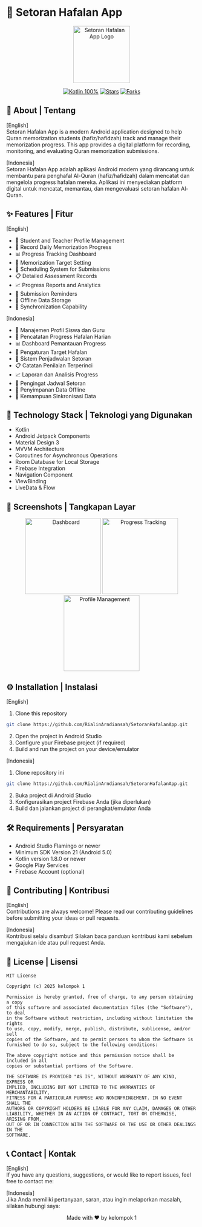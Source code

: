 # 📱 Setoran Hafalan App

<p align="center">
  <img src="app/src/main/res/mipmap-xxxhdpi/ic_launcher.png" alt="Setoran Hafalan App Logo" width="150"/>
</p>

<p align="center">
  <a href="https://kotlin.link"><img src="https://img.shields.io/badge/Kotlin-100%25-purple.svg?style=flat" alt="Kotlin 100%"></a>
  <a href="https://github.com/RialinArndiansah/SetoranHafalanApp/stargazers"><img src="https://img.shields.io/github/stars/RialinArndiansah/SetoranHafalanApp.svg?style=flat" alt="Stars"></a>
  <a href="https://github.com/RialinArndiansah/SetoranHafalanApp/network"><img src="https://img.shields.io/github/forks/RialinArndiansah/SetoranHafalanApp.svg?style=flat" alt="Forks"></a>
</p>

## 🌟 About | Tentang
[English]  
Setoran Hafalan App is a modern Android application designed to help Quran memorization students (hafiz/hafidzah) track and manage their memorization progress. This app provides a digital platform for recording, monitoring, and evaluating Quran memorization submissions.

[Indonesia]  
Setoran Hafalan App adalah aplikasi Android modern yang dirancang untuk membantu para penghafal Al-Quran (hafiz/hafidzah) dalam mencatat dan mengelola progress hafalan mereka. Aplikasi ini menyediakan platform digital untuk mencatat, memantau, dan mengevaluasi setoran hafalan Al-Quran.

## ✨ Features | Fitur

[English]
- 👤 Student and Teacher Profile Management
- 📝 Record Daily Memorization Progress
- 📊 Progress Tracking Dashboard
- 🎯 Memorization Target Setting
- 📅 Scheduling System for Submissions
- 📋 Detailed Assessment Records
- 📈 Progress Reports and Analytics
- 🔔 Submission Reminders
- 💾 Offline Data Storage
- 🔄 Synchronization Capability

[Indonesia]
- 👤 Manajemen Profil Siswa dan Guru
- 📝 Pencatatan Progress Hafalan Harian
- 📊 Dashboard Pemantauan Progress
- 🎯 Pengaturan Target Hafalan
- 📅 Sistem Penjadwalan Setoran
- 📋 Catatan Penilaian Terperinci
- 📈 Laporan dan Analisis Progress
- 🔔 Pengingat Jadwal Setoran
- 💾 Penyimpanan Data Offline
- 🔄 Kemampuan Sinkronisasi Data

## 🚀 Technology Stack | Teknologi yang Digunakan

- Kotlin
- Android Jetpack Components
- Material Design 3
- MVVM Architecture
- Coroutines for Asynchronous Operations
- Room Database for Local Storage
- Firebase Integration
- Navigation Component
- ViewBinding
- LiveData & Flow

## 📱 Screenshots | Tangkapan Layar

<p align="center">
  <!-- Add your app screenshots here -->
  <img src="screenshots/screenshot1.png" width="200" alt="Dashboard"/>
  <img src="screenshots/screenshot2.png" width="200" alt="Progress Tracking"/>
  <img src="screenshots/screenshot3.png" width="200" alt="Profile Management"/>
</p>

## ⚙️ Installation | Instalasi

[English]
1. Clone this repository
```bash
git clone https://github.com/RialinArndiansah/SetoranHafalanApp.git
```
2. Open the project in Android Studio
3. Configure your Firebase project (if required)
4. Build and run the project on your device/emulator

[Indonesia]
1. Clone repository ini
```bash
git clone https://github.com/RialinArndiansah/SetoranHafalanApp.git
```
2. Buka project di Android Studio
3. Konfigurasikan project Firebase Anda (jika diperlukan)
4. Build dan jalankan project di perangkat/emulator Anda

## 🛠️ Requirements | Persyaratan

- Android Studio Flamingo or newer
- Minimum SDK Version 21 (Android 5.0)
- Kotlin version 1.8.0 or newer
- Google Play Services
- Firebase Account (optional)

## 🤝 Contributing | Kontribusi

[English]  
Contributions are always welcome! Please read our contributing guidelines before submitting your ideas or pull requests.

[Indonesia]  
Kontribusi selalu disambut! Silakan baca panduan kontribusi kami sebelum mengajukan ide atau pull request Anda.

## 📄 License | Lisensi

```
MIT License

Copyright (c) 2025 kelompok 1

Permission is hereby granted, free of charge, to any person obtaining a copy
of this software and associated documentation files (the "Software"), to deal
in the Software without restriction, including without limitation the rights
to use, copy, modify, merge, publish, distribute, sublicense, and/or sell
copies of the Software, and to permit persons to whom the Software is
furnished to do so, subject to the following conditions:

The above copyright notice and this permission notice shall be included in all
copies or substantial portions of the Software.

THE SOFTWARE IS PROVIDED "AS IS", WITHOUT WARRANTY OF ANY KIND, EXPRESS OR
IMPLIED, INCLUDING BUT NOT LIMITED TO THE WARRANTIES OF MERCHANTABILITY,
FITNESS FOR A PARTICULAR PURPOSE AND NONINFRINGEMENT. IN NO EVENT SHALL THE
AUTHORS OR COPYRIGHT HOLDERS BE LIABLE FOR ANY CLAIM, DAMAGES OR OTHER
LIABILITY, WHETHER IN AN ACTION OF CONTRACT, TORT OR OTHERWISE, ARISING FROM,
OUT OF OR IN CONNECTION WITH THE SOFTWARE OR THE USE OR OTHER DEALINGS IN THE
SOFTWARE.
```

## 📞 Contact | Kontak

[English]  
If you have any questions, suggestions, or would like to report issues, feel free to contact me:

[Indonesia]  
Jika Anda memiliki pertanyaan, saran, atau ingin melaporkan masalah, silakan hubungi saya:


<p align="center">
  Made with ❤️ by kelompok 1
</p>
